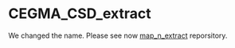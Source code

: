 # CEGMA_CSD_extract
We changed the name. Please see now [map_n_extract](https://github.com/felixgrewe/map_n_extract) reporsitory.
